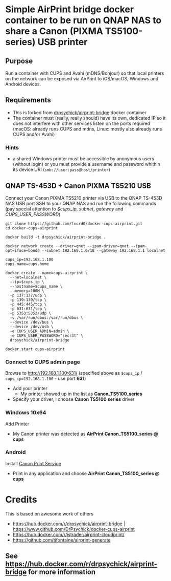 # Simple AirPrint bridge docker container to be run on QNAP NAS to share a Canon (PIXMA TS5100-series) USB printer

## Purpose
Run a container with CUPS and Avahi (mDNS/Bonjour) so that local printers
on the network can be exposed via AirPrint to iOS/macOS, Windows and Android devices.

## Requirements
* This is forked from [drpsychick/airprint-bridge](https://hub.docker.com/r/drpsychick/airprint-bridge) docker container
* The container must (really, really should) have its own, dedicated IP so it does not interfere with other services listen on the ports required
(macOS: already runs CUPS and mdns, Linux: mostly also already runs CUPS and/or Avahi)

### Hints
* a shared Windows printer must be accessible by anonymous users (without login)
or you must provide a username and password whithin its device URI (`smb://user:pass@host/printer`)

## QNAP TS-453D + Canon PIXMA TS5210 USB
Connect your Canon PIXMA TS5210 printer via USB to the QNAP TS-453D NAS USB port
SSH to your QNAP NAS and run the following commands (pay special attention to *$cups_ip*, *subnet*, *gateway* and *CUPS_USER_PASSWORD*)
```
git clone https://github.com/fnord0/docker-cups-airprint.git
cd docker-cups-airprint

docker build -t drpsychick/airprint-bridge .

docker network create --driver=qnet --ipam-driver=qnet --ipam-opt=iface=bond0 --subnet 192.168.1.0/18 --gateway 192.168.1.1 localnet

cups_ip=192.168.1.100
cups_name=cups.home

docker create --name=cups-airprint \
  --net=localnet \
  --ip=$cups_ip \
  --hostname=$cups_name \
  --memory=100M \
  -p 137:137/udp \
  -p 139:139/tcp \
  -p 445:445/tcp \
  -p 631:631/tcp \
  -p 5353:5353/udp \
  -v /var/run/dbus:/var/run/dbus \
  --device /dev/bus \
  --device /dev/usb \
  -e CUPS_USER_ADMIN=admin \
  -e CUPS_USER_PASSWORD="secr3t" \
  drpsychick/airprint-bridge

docker start cups-airprint
```

### Connect to CUPS admin page
Browse to http://192.168.1.100:631/ (specified above as `$cups_ip` / `cups_ip=192.168.1.100` - use port **631**)
- Add your printer
    - My printer showed up in the list as **Canon_TS5100_series**
- Specify your driver, I choose **Canon TS5100 series** driver

### Windows 10x64
Add Printer
- My Canon printer was detected as **AirPrint Canon_TS5100_series @ cups**

### Android
Install [Canon Print Service](https://play.google.com/store/apps/details?id=jp.co.canon.android.printservice.plugin&hl=en_US&gl=US)
- Print in any application and choose **AirPrint Canon_TS5100_series @ cups**

# Credits
This is based on awesome work of others
* https://hub.docker.com/r/drpsychick/airprint-bridge | https://www.github.com/DrPsychick/docker-cups-airprint
* https://hub.docker.com/r/jstrader/airprint-cloudprint/
* https://github.com/tjfontaine/airprint-generate

## See https://hub.docker.com/r/drpsychick/airprint-bridge for more information
